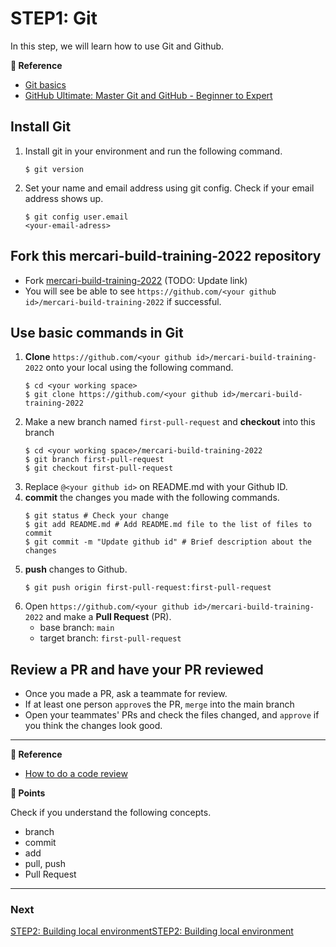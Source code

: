 # STEP1: Git

In this step, we will learn how to use Git and Github.

**:book: Reference**
* [Git basics](https://www.atlassian.com/git)
* [GitHub Ultimate: Master Git and GitHub - Beginner to Expert](https://www.udemy.com/course/github-ultimate/)

## Install Git
1. Install git in your environment and run the following command.
   ```shell
   $ git version
   ```
2. Set your name and email address using git config. Check if your email address shows up.
   ```shell
   $ git config user.email
   <your-email-adress>
   ```

## Fork this **mercari-build-training-2022** repository

* Fork [mercari-build-training-2022](https://github.com/mercari-build/mercari-build-training-2022) (TODO: Update link)
* You will see be able to see `https://github.com/<your github id>/mercari-build-training-2022` if successful.

## Use basic commands in Git

1. **Clone** `https://github.com/<your github id>/mercari-build-training-2022` onto your local using the following command.
   ```shell
   $ cd <your working space>
   $ git clone https://github.com/<your github id>/mercari-build-training-2022
   ```
2. Make a new branch named `first-pull-request` and **checkout** into this branch
   ```shell
   $ cd <your working space>/mercari-build-training-2022
   $ git branch first-pull-request
   $ git checkout first-pull-request
   ```
3. Replace `@<your github id>` on README.md with your Github ID.
4. **commit** the changes you made with the following commands.
   ```shell
   $ git status # Check your change
   $ git add README.md # Add README.md file to the list of files to commit
   $ git commit -m "Update github id" # Brief description about the changes
   ```
5. **push** changes to Github.
   ```shell
   $ git push origin first-pull-request:first-pull-request
   ```
6. Open `https://github.com/<your github id>/mercari-build-training-2022` and make a **Pull Request** (PR).
    - base branch: `main`
    - target branch: `first-pull-request`

## Review a PR and have your PR reviewed
- Once you made a PR, ask a teammate for review.
- If at least one person `approve`s the PR, `merge` into the main branch
- Open your teammates' PRs and check the files changed, and `approve` if you think the changes look good.
---

**:book: Reference**
- [How to do a code review](https://google.github.io/eng-practices/review/reviewer/)


**:beginner: Points**

Check if you understand the following concepts.

- branch
- commit
- add
- pull, push
- Pull Request

---

### Next

[STEP2: Building local environmentSTEP2: Building local environment](step2.en.md)
